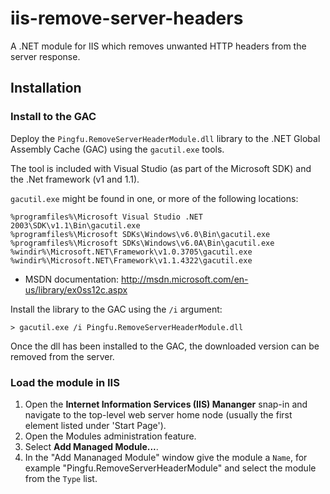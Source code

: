 iis-remove-server-headers
=========================

A .NET module for IIS which removes unwanted HTTP headers from the server response.

## Installation

### Install to the GAC

Deploy the `Pingfu.RemoveServerHeaderModule.dll` library to the .NET Global Assembly Cache (GAC) using the `gacutil.exe` tools.

The tool is included with Visual Studio (as part of the Microsoft SDK) and the .Net framework (v1 and 1.1).

`gacutil.exe` might be found in one, or more of the following locations:

```
%programfiles%\Microsoft Visual Studio .NET 2003\SDK\v1.1\Bin\gacutil.exe
%programfiles%\Microsoft SDKs\Windows\v6.0\Bin\gacutil.exe
%programfiles%\Microsoft SDKs\Windows\v6.0A\Bin\gacutil.exe
%windir%\Microsoft.NET\Framework\v1.0.3705\gacutil.exe
%windir%\Microsoft.NET\Framework\v1.1.4322\gacutil.exe
```

* MSDN documentation: http://msdn.microsoft.com/en-us/library/ex0ss12c.aspx

Install the library to the GAC using the `/i` argument:

```
> gacutil.exe /i Pingfu.RemoveServerHeaderModule.dll
```

Once the dll has been installed to the GAC, the downloaded version can be removed from the server.

### Load the module in IIS

1. Open the __Internet Information Services (IIS) Mananger__ snap-in and navigate to the top-level web server home node (usually the first element listed under 'Start Page').
2. Open the Modules administration feature.
3. Select __Add Managed Module...__.
4. In the "Add Mananaged Module" window give the module a `Name`, for example "Pingfu.RemoveServerHeaderModule" and select the module from the `Type` list.

